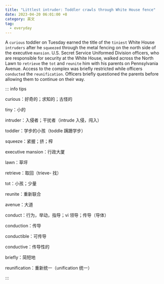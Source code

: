 ```yaml
---
title: "Littlest intruder: Toddler crawls through White House fence"
date: 2023-04-20 06:01:00 +8
category: 英文
tag:
  - everyday
---
```


A `curious` toddler on Tuesday earned the title of the `tiniest` White House `intruders` after he `squeezed` through the metal fencing on the north side of the executive `mansion`. U.S. Secret Service Uniformed Division officers, who are responsible for security at the White House, walked across the North Lawn to `retrieve` the `tot` and `reunite` him with his parents on Pennsylvania Avenue. Access to the complex was briefly restricted while officers `conducted` the `reunification`. Officers briefly questioned the parents before allowing them to continue on their way.

::: info tips

curious：好奇的；求知的；古怪的

tiny：小的

intruder：入侵者；干扰者（intrude 入侵，闯入）

toddler：学步的小孩（toddle 蹒跚学步）

squeeze：紧握；挤；榨

executive mansion：行政大厦

lawn：草坪

retrieve：取回（trieve- 找）

tot：小孩；少量

reunite：重新联合

avenue：大道

conduct：行为，举动，指导；vi 领导；传导（导体）

conduction：传导

conductible：可传导

conductive：传导性的

briefly：简短地

reunification：重新统一（unification 统一）

:::
